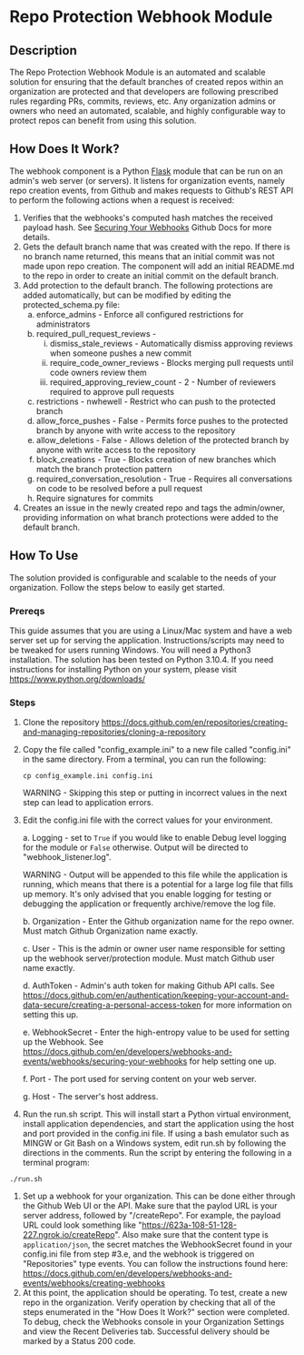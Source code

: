 # Repo Protection Webhook Module
## Description
The Repo Protection Webhook Module is an automated and scalable solution for ensuring that the default branches of created repos within an organization are protected and that developers are following prescribed rules regarding PRs, commits, reviews, etc. Any organization admins or owners who need an automated, scalable, and highly configurable way to protect repos can benefit from using this solution.
## How Does It Work?
The webhook component is a Python [Flask](https://flask.palletsprojects.com/en/2.1.x/) module that can be run on an admin's web server (or servers). It listens for organization events, namely repo creation events, from Github and makes requests to Github's REST API to perform the following actions when a request is received:  

1. Verifies that the webhooks's computed hash matches the received payload hash. See [Securing Your Webhooks](https://docs.github.com/en/developers/webhooks-and-events/webhooks/securing-your-webhooks) Github Docs for more details.
1. Gets the default branch name that was created with the repo. If there is no branch name returned, this means that an initial commit was not made upon repo creation. The component will add an initial README.md to the repo in order to create an initial commit on the default branch.
1. Add protection to the default branch. The following protections are added automatically, but can be modified by editing the protected_schema.py file:  
    <ol type="a">
    <li>enforce_admins - Enforce all configured restrictions for administrators</li>
    <li>required_pull_request_reviews - 
    <ol type="i">
    <li>dismiss_stale_reviews - Automatically dismiss approving reviews when someone pushes a new commit</li>
    <li>require_code_owner_reviews - Blocks merging pull requests until code owners review them</li>
    <li>required_approving_review_count - 2 - Number of reviewers required to approve pull requests</li>
    </ol>
    </li>
    <li>restrictions - nwhewell - Restrict who can push to the protected branch</li>
    <li>allow_force_pushes - False - Permits force pushes to the protected branch by anyone with write access to the repository</li>
    <li>allow_deletions - False - Allows deletion of the protected branch by anyone with write access to the repository</li>
    <li>block_creations - True - Blocks creation of new branches which match the branch protection pattern</li>
    <li>required_conversation_resolution - True - Requires all conversations on code to be resolved before a pull request</li>
    <li>Require signatures for commits</li>
    </ol>
1. Creates an issue in the newly created repo and tags the admin/owner, providing information on what branch protections were added to the default branch.
## How To Use
The solution provided is configurable and scalable to the needs of your organization. Follow the steps below to easily get started.
### Prereqs
This guide assumes that you are using a Linux/Mac system and have a web server set up for serving the application. Instructions/scripts may need to be tweaked for users running Windows. You will need a Python3 installation. The solution has been tested on Python 3.10.4. If you need instructions for installing Python on your system, please visit https://www.python.org/downloads/
### Steps
1. Clone the repository https://docs.github.com/en/repositories/creating-and-managing-repositories/cloning-a-repository
1. Copy the file called "config_example.ini" to a new file called "config.ini" in the same directory. From a terminal, you can run the following:

    ```cp config_example.ini config.ini```

    WARNING - Skipping this step or putting in incorrect values in the next step can lead to application errors.
1. Edit the config.ini file with the correct values for your environment. 

    a. Logging - set to `True` if you would like to enable Debug level logging for the module or `False` otherwise. Output will be directed to "webhook_listener.log". 
    
    WARNING - Output will be appended to this file while the application is running, which means that there is a potential for a large log file that fills up memory. It's only advised that you enable logging for testing or debugging the application or frequently archive/remove the log file. 

    b. Organization - Enter the Github organization name for the repo owner. Must match Github Organization name exactly.

    c. User - This is the admin or owner user name responsible for setting up the webhook server/protection module. Must match Github user name exactly.

    d. AuthToken - Admin's auth token for making Github API calls. See https://docs.github.com/en/authentication/keeping-your-account-and-data-secure/creating-a-personal-access-token for more information on setting this up.

    e. WebhookSecret - Enter the high-entropy value to be used for setting up the Webhook. See https://docs.github.com/en/developers/webhooks-and-events/webhooks/securing-your-webhooks for help setting one up. 

    f. Port - The port used for serving content on your web server.

    g. Host - The server's host address.
1. Run the run.sh script. This will install start a Python virtual environment, install application dependencies, and start the application using the host and port provided in the config.ini file. If using a bash emulator such as MINGW or Git Bash on a Windows system, edit run.sh by following the directions in the comments. Run the script by entering the following in a terminal program:

```./run.sh```
1. Set up a webhook for your organization. This can be done either through the Github Web UI or the API. Make sure that the paylod URL is your server address, followed by "/createRepo". For example, the payload URL could look something like "https://623a-108-51-128-227.ngrok.io/createRepo". Also make sure that the content type is `application/json`, the secret matches the WebhookSecret found in your config.ini file from step #3.e, and the webhook is triggered on "Repositories" type events. You can follow the instructions found here: https://docs.github.com/en/developers/webhooks-and-events/webhooks/creating-webhooks
1. At this point, the application should be operating. To test, create a new repo in the organization. Verify operation by checking that all of the steps enumerated in the "How Does It Work?" section were completed. To debug, check the Webhooks console in your Organization Settings and view the Recent Deliveries tab. Successful delivery should be marked by a Status 200 code. 


